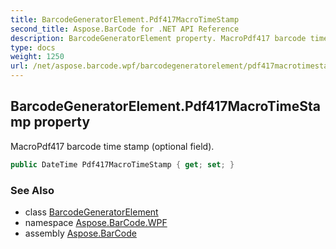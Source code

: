 ```yaml
---
title: BarcodeGeneratorElement.Pdf417MacroTimeStamp
second_title: Aspose.BarCode for .NET API Reference
description: BarcodeGeneratorElement property. MacroPdf417 barcode time stamp optional field
type: docs
weight: 1250
url: /net/aspose.barcode.wpf/barcodegeneratorelement/pdf417macrotimestamp/
---
```

## BarcodeGeneratorElement.Pdf417MacroTimeStamp property

MacroPdf417 barcode time stamp (optional field).

```csharp
public DateTime Pdf417MacroTimeStamp { get; set; }
```

### See Also

* class [BarcodeGeneratorElement](../)
* namespace [Aspose.BarCode.WPF](../../../aspose.barcode.wpf/)
* assembly [Aspose.BarCode](../../../)


